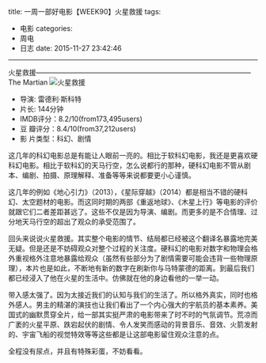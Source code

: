 title: 一周一部好电影【WEEK90】火星救援
tags: 
  - 电影
categories:
  - 周电
  - 日志
date: 2015-11-27 23:42:46
---

火星救援———————————————————————————————The Martian
![火星救援](http://7xog0l.com1.z0.glb.clouddn.com/week90.jpg "火星救援")

<!--more-->

- 导演: 雷德利·斯科特
- 片长: 144分钟
- IMDB评分：8.2/10(from173,495users)
- 豆  瓣评分：8.4/10(from37,212users)
- 影  片类型：科幻、剧情

这几年的科幻电影总是有能让人眼前一亮的。相比于软科幻电影，我还是更喜欢硬科幻电影。相比于软科幻的天马行空，怎么说都行的那种，硬科幻电影不管从剧本、编剧、拍摄、原理解释、准备等等来说都要更小心谨慎。

这几年的例如《地心引力》（2013），《星际穿越》（2014）都是相当不错的硬科幻、太空题材的电影。而这同时期的两部《重返地球》、《木星上行》等电影的评价就跟它们二者差距甚远了。这些不仅是因为导演、编剧。而更多的是不合情理、过分地天马行空的超出了观众的承受范围了。

回头来说说火星救援。其实整个电影的情节、结局都已经被这个翻译名暴露地完美无疑。但是还是不妨碍观众对整个过程的关注度。硬科幻的电影对数字和物理会格外重视格外注意地暴露给观众（虽然有些部分为了剧情需要可能会违背一些物理原理），本片也是如此，不断地有新的数字在刷新你与马特蒙德的距离。到最后我们都已经浸入了他在火星的生活中。仿佛就在他的身边看他的一举一动。

带入感太强了。因为太接近我们的认知与我们的生活了。所以格外真实，同时也格外感人。男主的精湛的演技也让我们看出了一个内心强大的宇航员的基本素养。美国式的幽默贯穿全片，给一部其实挺严肃的电影带来了时不时的气氛调节。荒凉而广袤的火星平原、跌宕起伏的剧情、令人发笑而感动的背景音乐、音效、火箭发射的、宇宙飞船的视觉特效等等这些都是让这部电影留住观众注意的点。

全程没有尿点，并且有特殊彩蛋，不妨看看。
